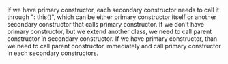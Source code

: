 If we have primary constructor, each secondary constructor needs to call it through ": this()", which can be either primary constructor itself or another secondary constructor that calls primary constructor. If we don't have primary constructor, but we extend another class, we need to call parent constructor in secondary constructor. If we have primary constructor, than we need to call parent constructor immediately and call primary constructor in each secondary constructors. 